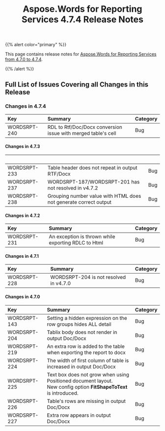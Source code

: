 ﻿---
title: Aspose.Words for Reporting Services 4.7.4 Release Notes
articleTitle: Aspose.Words for Reporting Services 4.7.4 Release Notes
linktitle: Aspose.Words for Reporting Services 4.7.4 Release Notes
description: "Aspose.Words for Reporting Services 4.7.4 Release Notes – learn about the latest updates and fixes."
type: docs
weight: 50
url: /reportingservices/aspose-words-for-reporting-services-4-7-4-release-notes/
---

{{% alert color="primary" %}} 

This page contains release notes for [Aspose.Words for Reporting Services from 4.7.0 to 4.7.4](https://downloads.aspose.com/words/reportingservices/new-releases/aspose.words-for-reporting-services-4.7.4-\(msi\)/).

{{% /alert %}} 

## Full List of Issues Covering all Changes in this Release

### Changes in 4.7.4

|Key |Summary |Category |
| :- | :- | :- |
|WORDSRPT-240|RDL to Rtf/Doc/Docx conversion issue with merged table's cell|Bug |

#### Changes in 4.7.3

| | | |
| :- | :- | :- |
|WORDSRPT-233|Table header does not repeat in output RTF/Docx|Bug |
|WORDSRPT-237|WORDSRPT-187/WORDSRPT-201 has not resolved in v4.7.2|Bug |
|WORDSRPT-238|Grouping number value with HTML does not generate correct output |Bug |

#### Changes in 4.7.2

|Key |Summary |Category |
| :- | :- | :- |
|WORDSRPT-231|An exception is thrown while exporting RDLC to Html|Bug |

#### Changes in 4.7.1

|Key |Summary |Category |
| :- | :- | :- |
|WORDSRPT-228|WORDSRPT-204 is not resolved in v4.7.0|Bug |

#### Changes in 4.7.0

|Key |Summary |Category |
| :- | :- | :- |
|WORDSRPT-143|Setting a hidden expression on the row groups hides ALL detail|Bug |
|WORDSRPT-204|Tablix body does not render in output Doc/Docx|Bug |
|WORDSRPT-219|An extra row is added to the table when exporting the report to docx|Bug |
|WORDSRPT-224|The width of first column of table is increased in output Doc/Docx|Bug |
|WORDSRPT-225|Text box does not grow when using Positioned document layout.<br>New config option **FitShapeToText** is introduced.|Bug |
|WORDSRPT-226|Table's rows are missing in output Doc/Docx|Bug |
|WORDSRPT-227|Extra row appears in output Doc/Docx|Bug |

